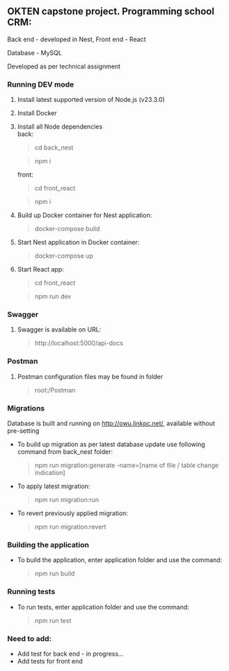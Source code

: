 ## OKTEN capstone project. Programming school CRM:

Back end - developed in Nest, Front end - React

Database - MySQL

Developed as per technical assignment

### Running DEV mode

1. Install latest supported version of Node.js (v23.3.0)
2. Install Docker
3. Install all Node dependencies  
   back:

   > cd back_nest

   > npm i

   front:

   > cd front_react

   > npm i

4. Build up Docker container for Nest application:

   > docker-compose build

5. Start Nest application in Docker container:

   > docker-compose up

6. Start React app:

   > cd front_react

   > npm run dev

### Swagger

1. Swagger is available on URL:
   > http://localhost:5000/api-docs

### Postman

1. Postman configuration files may be found in folder

   > root:/Postman

### Migrations

Database is built and running on http://owu.linkpc.net/, available without pre-setting

- To build up migration as per latest database update use following command from back_nest folder:

  > npm run migration:generate -name=[name of file / table change indication]

- To apply latest migration:
  > npm run migration:run
- To revert previously applied migration:
  > npm run migration:revert

### Building the application

- To build the application, enter application folder and use the command:
  > npm run build

### Running tests

- To run tests, enter application folder and use the command:
  > npm run test

### Need to add:

- Add test for back end - in progress...
- Add tests for front end
